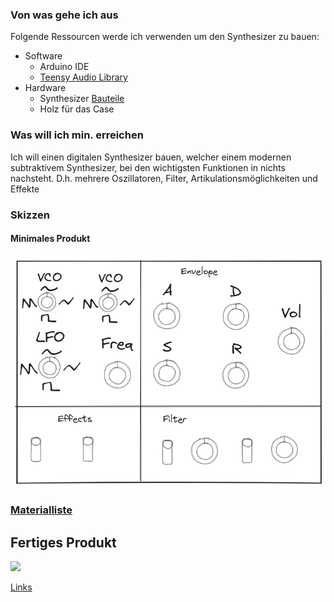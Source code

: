  ### Von was gehe ich aus

Folgende Ressourcen werde ich verwenden um den Synthesizer zu bauen:
 -  Software
	 - Arduino IDE
	 - [Teensy Audio Library](https://www.pjrc.com/teensy/td_libs_Audio.html)
 -  Hardware
	 -  Synthesizer [Bauteile](Teile/Materialliste_MorphSynth.md)
	 -  Holz für das Case

### Was will ich min. erreichen
Ich will einen digitalen Synthesizer bauen, welcher einem modernen subtraktivem Synthesizer, bei den wichtigsten Funktionen in nichts nachsteht. D.h. mehrere Oszillatoren, Filter, Artikulationsmöglichkeiten und Effekte
### Skizzen

#### Minimales Produkt
![500](Skizzen/MinimalesProduktV2.excalidraw.png)


### [Materialliste](Teile/Materialliste_MorphSynth.md)

## Fertiges Produkt

![](synthesizer.jpg)


[Links](Links.md)
